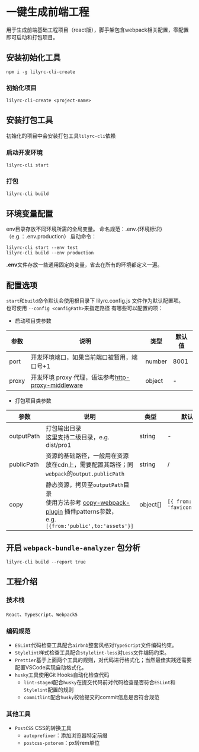 # 一键生成前端工程
用于生成前端基础工程项目（react版），脚手架包含webpack相关配置，零配置即可启动和打包项目。

## 安装初始化工具
`npm i -g lilyrc-cli-create`

### 初始化项目
`lilyrc-cli-create <project-name>`

## 安装打包工具
初始化的项目中会安装打包工具`lilyrc-cli`依赖
### 启动开发环境
```
lilyrc-cli start
```

### 打包
```
lilyrc-cli build
```

## 环境变量配置
env目录存放不同环境所需的全局变量。
命名规范：.env.{环境标识}（e.g.：.env.production）
启动命令：
```shell
lilyrc-cli start --env test
lilyrc-cli build --env production
```
**.env**文件存放一些通用固定的变量，省去在所有的环境都定义一遍。

## 配置选项
`start`和`build`命令默认会使用根目录下 lilyrc.config.js 文件作为默认配置项。   
也可使用 `--config <configPath>`来指定路径
有哪些可以配置的项：

- 启动项目类参数

| 参数 | 说明 | 类型 | 默认值 |
| --- | ------- | --- | --- |
| port | 开发环境端口，如果当前端口被暂用，端口号+1 | number | 8001 |
| proxy | 开发环境 proxy 代理，语法参考[http-proxy-middleware](https://webpack.js.org/configuration/dev-server/#devserverproxy)  | object | - |




- 打包项目类参数

| 参数 | 说明 | 类型 | 默认值 |
| --- | ------- | --- | --- |
| outputPath | 打包输出目录<br/>这里支持二级目录，e.g. dist/pro1 | string | - |
| publicPath | 资源的基础路径，一般用在资源放在cdn上，需要配置其路径；同`webpack`的`output.publicPath` | string | / |
| copy | 静态资源，拷贝至`outputPath`目录<br/> 使用方法参考 [copy-webpack-plugin](https://www.npmjs.com/package/copy-webpack-plugin) 插件patterns参数，<br/>e.g. ```[{from:'public',to:'assets'}]``` | object[] | `[{ from: 'favicon.ico'}]` |


## 开启 `webpack-bundle-analyzer` 包分析
```
lilyrc-cli build --report true
```

## 工程介绍
### 技术栈
`React`、`TypeScript`、`Webpack5`
### 编码规范
- `ESLint`代码检查工具配合`airbnb`整套风格对`TypeScript`文件编码约束。
- `Stylelint`样式检查工具配合`stylelint-less`对`Less`文件编码约束。
- `Prettier`基于上面两个工具的规则，对代码进行格式化；当然最佳实践还需要配置VSCode实现自动格式化。
- `husky`工具使用Git Hooks自动化检查代码
  - `lint-staged`配合`husky`在提交代码前对代码检查是否符合`ESLint`和`Stylelint`配置的规则
  - `commitlint`配合`husky`校验提交的commit信息是否符合规范

### 其他工具
- `PostCSS` CSS的转换工具
  - `autoprefixer`：添加浏览器特定前缀
  - `postcss-pxtorem`：px转rem单位